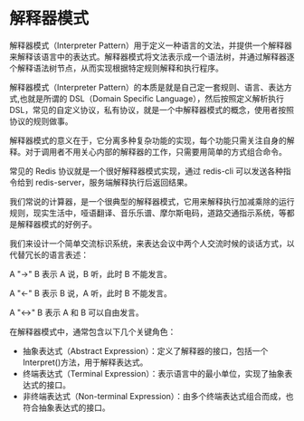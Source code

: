 # 解释器模式

解释器模式（Interpreter Pattern）用于定义一种语言的文法，并提供一个解释器来解释该语言中的表达式。解释器模式将文法表示成一个语法树，并通过解释器逐个解释语法树节点，从而实现根据特定规则解释和执行程序。

解释器模式（Interpreter Pattern）的本质是就是自己定一套规则、语言、表达方式,也就是所谓的 DSL（Domain Specific Language），然后按照定义解析执行 DSL，常见的自定义协议，私有协议，就是一个中解释器模式的概念，使用者按照协议的规则做事。

解释器模式的意义在于，它分离多种复杂功能的实现，每个功能只需关注自身的解释。对于调用者不用关心内部的解释器的工作，只需要用简单的方式组合命令。

常见的 Redis 协议就是一个很好解释器模式实现，通过 redis-cli 可以发送各种指令给到 redis-server，服务端解释执行后返回结果。

我们常说的计算器，是一个很典型的解释器模式，它用来解释执行加减乘除的运行规则，现实生活中，哑语翻译、音乐乐谱、摩尔斯电码，道路交通指示系统，等都是解释器模式的好例子。

我们来设计一个简单交流标识系统，来表达会议中两个人交流时候的谈话方式，以代替冗长的语言表述：

A "->" B 表示 A 说，B 听，此时 B 不能发言。

A "<-" B 表示 B 说，A 听，此时 B 不能发言。

A "<->" B 表示 A 和 B 可以自由发言。

在解释器模式中，通常包含以下几个关键角色：

- 抽象表达式（Abstract Expression）：定义了解释器的接口，包括一个 Interpret()方法，用于解释表达式。
- 终端表达式（Terminal Expression）：表示语言中的最小单位，实现了抽象表达式的接口。
- 非终端表达式（Non-terminal Expression）：由多个终端表达式组合而成，也符合抽象表达式的接口。

